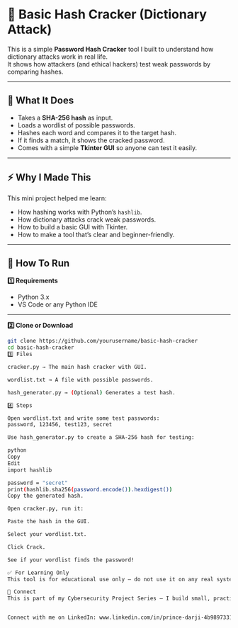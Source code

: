 # 🔐 Basic Hash Cracker (Dictionary Attack)

This is a simple **Password Hash Cracker** tool I built to understand how dictionary attacks work in real life.  
It shows how attackers (and ethical hackers) test weak passwords by comparing hashes.

---

## 📌 **What It Does**

- Takes a **SHA-256 hash** as input.
- Loads a wordlist of possible passwords.
- Hashes each word and compares it to the target hash.
- If it finds a match, it shows the cracked password.
- Comes with a simple **Tkinter GUI** so anyone can test it easily.

---

## ⚡ **Why I Made This**

This mini project helped me learn:
- How hashing works with Python’s `hashlib`.
- How dictionary attacks crack weak passwords.
- How to build a basic GUI with Tkinter.
- How to make a tool that’s clear and beginner-friendly.

---

## 🚀 **How To Run**

**1️⃣ Requirements**
- Python 3.x
- VS Code or any Python IDE

---

**2️⃣ Clone or Download**

```bash
git clone https://github.com/yourusername/basic-hash-cracker
cd basic-hash-cracker
3️⃣ Files

cracker.py → The main hash cracker with GUI.

wordlist.txt → A file with possible passwords.

hash_generator.py → (Optional) Generates a test hash.

4️⃣ Steps

Open wordlist.txt and write some test passwords:
password, 123456, test123, secret

Use hash_generator.py to create a SHA-256 hash for testing:

python
Copy
Edit
import hashlib

password = "secret"
print(hashlib.sha256(password.encode()).hexdigest())
Copy the generated hash.

Open cracker.py, run it:

Paste the hash in the GUI.

Select your wordlist.txt.

Click Crack.

See if your wordlist finds the password!

✅ For Learning Only
This tool is for educational use only — do not use it on any real systems you do not own or have permission to test.

📣 Connect
This is part of my Cybersecurity Project Series — I build small, practical tools to strengthen my portfolio and share them with other learners.


Connect with me on LinkedIn: www.linkedin.com/in/prince-darji-4b9897331
